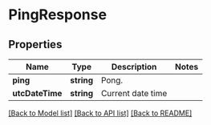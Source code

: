 # PingResponse

## Properties
Name | Type | Description | Notes
------------ | ------------- | ------------- | -------------
**ping** | **string** | Pong. | 
**utcDateTime** | **string** | Current date time | 

[[Back to Model list]](../README.md#documentation-for-models) [[Back to API list]](../README.md#documentation-for-api-endpoints) [[Back to README]](../README.md)


